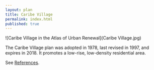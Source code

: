 ```yaml
---
layout: plan
title: Caribe Village
permalink: index.html
published: true
---
```


![Caribe Village in the Atlas of Urban Renewal](Caribe Village.jpg)

The Caribe Village plan was adopted in 1978, last revised in 1997, and expires in 2018. It promotes a low-rise, low-density residential area.

See [References](http://www.urbanreviewer.org/#page=references.html). 